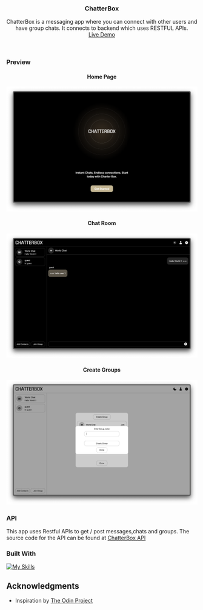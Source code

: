 <h3 align="center">ChatterBox</h3>

  <p align="center">
      ChatterBox is a messaging app where you can connect with other users and have group chats. It connects to backend which uses RESTFUL APIs.
    <br />
    <a href="https://chatterbox-henna.vercel.app/">Live Demo</a>
  </p>
</div>
<br>

<!-- ABOUT THE PROJECT -->

### Preview

<div align="center">
<h4 align="center">Home Page</h4>
 <img src="./public/assets/preview_1.png">
 <h4 align="center">Chat Room</h4>
 <img src="./public/assets/preview_2.png">
<h4 align="center">Create Groups</h4>
 <img src="./public/assets/preview_3.png">
</div>

### API

This app uses Restful APIs to get / post messages,chats and groups. The source code for the API can be found at <a href="https://github.com/notsanta20/chatterbox_api">ChatterBox API</a>

### Built With

[![My Skills](https://skillicons.dev/icons?i=html,css,typescript,javascript,react,tailwindcss,vite)](https://skillicons.dev)

<!-- ACKNOWLEDGMENTS -->

## Acknowledgments

- Inspiration by <a href="https://www.theodinproject.com/lessons/nodejs-messaging-app">The Odin Project</a>
